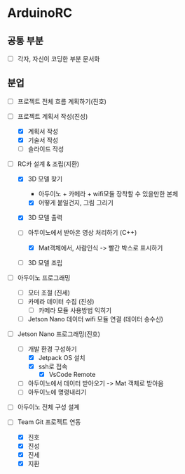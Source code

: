 # ArduinoRC

## 공통 부분

- [ ] 각자, 자신이 코딩한 부분 문서화

## 분업

- [ ] 프로젝트 전체 흐름 계획하기(진호)

- [ ] 프로젝트 계획서 작성(진성)

  - [x] 계획서 작성
  - [x] 기술서 작성
  - [ ] 슬라이드 작성

- [ ] RC카 설계 & 조립(지환)

  - [x] 3D 모델 찾기

    - 아두이노 + 카메라 + wifi모듈 장착할 수 있을만한 본체
    - [x] 어떻게 붙일건지, 그림 그리기

  - [x] 3D 모델 출력

  - [ ] 아두이노에서 받아온 영상 처리하기 (C++)

    - [x] Mat객체에서, 사람인식 -> 빨간 박스로 표시하기

  - [ ] 3D 모델 조립

- [ ] 아두이노 프로그래밍

  - [ ] 모터 조절 (진세)
  - [ ] 카메라 데이터 수집 (진성)
    - [ ] 카메라 모듈 사용방법 익히기
  - [ ] Jetson Nano 데이터 wifi 모듈 연결 (데이터 송수신)

- [ ] Jetson Nano 프로그래밍(진호)

  - [ ] 개발 환경 구성하기
    - [x] Jetpack OS 설치
    - [x] ssh로 접속
      - [x] VsCode Remote
  - [ ] 아두이노에서 데이터 받아오기 -> Mat 객체로 받아옴
  - [ ] 아두이노에 명령내리기

- [ ] 아두이노 전체 구성 설계
- [ ] Team Git 프로젝트 연동
  - [x] 진호
  - [x] 진성
  - [x] 진세
  - [x] 지환
